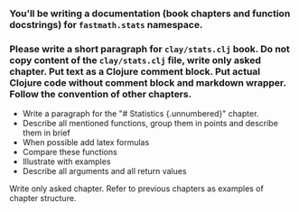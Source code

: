 ### You'll be writing a documentation (book chapters and function docstrings) for `fastmath.stats` namespace. 

### Please write a short paragraph for `clay/stats.clj` book. Do not copy content of the `clay/stats.clj` file, write only asked chapter. Put text as a Clojure comment block. Put actual Clojure code without comment block and markdown wrapper.  Follow the convention of other chapters.

- Write a paragraph for the "# Statistics {.unnumbered}" chapter.
- Describe all mentioned functions, group them in points and describe them in brief
- When possible add latex formulas
- Compare these functions
- Illustrate with examples
- Describe all arguments and all return values

Write only asked chapter. Refer to previous chapters as examples of chapter structure. 



<!-- Local Variables: -->
<!-- gptel-model: gemini-2.5-flash-preview-04-17 -->
<!-- gptel--backend-name: "Gemini" -->
<!-- gptel--bounds: nil -->
<!-- End: -->
